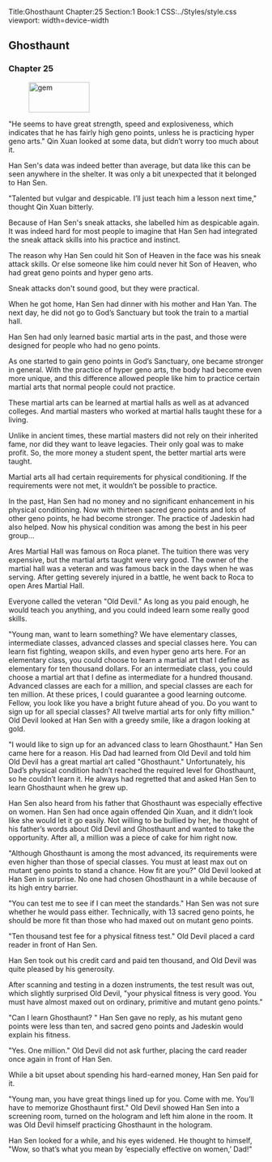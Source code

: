 Title:Ghosthaunt 
Chapter:25 
Section:1 
Book:1 
CSS:../Styles/style.css 
viewport: width=device-width
  
## Ghosthaunt
### Chapter 25 
<figure>
	<img src="../Images/gem.gif" alt="gem" id="gem" width="120" height="60" />
</figure>
  

  
  "He seems to have great strength, speed and explosiveness, which indicates that he has fairly high geno points, unless he is practicing hyper geno arts." Qin Xuan looked at some data, but didn’t worry too much about it.

Han Sen's data was indeed better than average, but data like this can be seen anywhere in the shelter. It was only a bit unexpected that it belonged to Han Sen.

"Talented but vulgar and despicable. I’ll just teach him a lesson next time," thought Qin Xuan bitterly.

Because of Han Sen's sneak attacks, she labelled him as despicable again. It was indeed hard for most people to imagine that Han Sen had integrated the sneak attack skills into his practice and instinct.

The reason why Han Sen could hit Son of Heaven in the face was his sneak attack skills. Or else someone like him could never hit Son of Heaven, who had great geno points and hyper geno arts.

Sneak attacks don't sound good, but they were practical.

When he got home, Han Sen had dinner with his mother and Han Yan. The next day, he did not go to God’s Sanctuary but took the train to a martial hall.

Han Sen had only learned basic martial arts in the past, and those were designed for people who had no geno points.

As one started to gain geno points in God’s Sanctuary, one became stronger in general. With the practice of hyper geno arts, the body had become even more unique, and this difference allowed people like him to practice certain martial arts that normal people could not practice.

These martial arts can be learned at martial halls as well as at advanced colleges. And martial masters who worked at martial halls taught these for a living.

Unlike in ancient times, these martial masters did not rely on their inherited fame, nor did they want to leave legacies. Their only goal was to make profit. So, the more money a student spent, the better martial arts were taught.

Martial arts all had certain requirements for physical conditioning. If the requirements were not met, it wouldn’t be possible to practice.

In the past, Han Sen had no money and no significant enhancement in his physical conditioning. Now with thirteen sacred geno points and lots of other geno points, he had become stronger. The practice of Jadeskin had also helped. Now his physical condition was among the best in his peer group...

Ares Martial Hall was famous on Roca planet. The tuition there was very expensive, but the martial arts taught were very good. The owner of the martial hall was a veteran and was famous back in the days when he was serving. After getting severely injured in a battle, he went back to Roca to open Ares Martial Hall.

Everyone called the veteran "Old Devil." As long as you paid enough, he would teach you anything, and you could indeed learn some really good skills.

"Young man, want to learn something? We have elementary classes, intermediate classes, advanced classes and special classes here. You can learn fist fighting, weapon skills, and even hyper geno arts here. For an elementary class, you could choose to learn a martial art that I define as elementary for ten thousand dollars. For an intermediate class, you could choose a martial art that I define as intermediate for a hundred thousand. Advanced classes are each for a million, and special classes are each for ten million. At these prices, I could guarantee a good learning outcome. Fellow, you look like you have a bright future ahead of you. Do you want to sign up for all special classes? All twelve martial arts for only fifty million." Old Devil looked at Han Sen with a greedy smile, like a dragon looking at gold.

"I would like to sign up for an advanced class to learn Ghosthaunt." Han Sen came here for a reason. His Dad had learned from Old Devil and told him Old Devil has a great martial art called "Ghosthaunt." Unfortunately, his Dad’s physical condition hadn’t reached the required level for Ghosthaunt, so he couldn’t learn it. He always had regretted that and asked Han Sen to learn Ghosthaunt when he grew up.

Han Sen also heard from his father that Ghosthaunt was especially effective on women. Han Sen had once again offended Qin Xuan, and it didn’t look like she would let it go easily. Not willing to be bullied by her, he thought of his father’s words about Old Devil and Ghosthaunt and wanted to take the opportunity. After all, a million was a piece of cake for him right now.

"Although Ghosthaunt is among the most advanced, its requirements were even higher than those of special classes. You must at least max out on mutant geno points to stand a chance. How fit are you?" Old Devil looked at Han Sen in surprise. No one had chosen Ghosthaunt in a while because of its high entry barrier.

"You can test me to see if I can meet the standards." Han Sen was not sure whether he would pass either. Technically, with 13 sacred geno points, he should be more fit than those who had maxed out on mutant geno points.

"Ten thousand test fee for a physical fitness test." Old Devil placed a card reader in front of Han Sen.

Han Sen took out his credit card and paid ten thousand, and Old Devil was quite pleased by his generosity.

After scanning and testing in a dozen instruments, the test result was out, which slightly surprised Old Devil, "your physical fitness is very good. You must have almost maxed out on ordinary, primitive and mutant geno points."

"Can I learn Ghosthaunt? " Han Sen gave no reply, as his mutant geno points were less than ten, and sacred geno points and Jadeskin would explain his fitness.

"Yes. One million." Old Devil did not ask further, placing the card reader once again in front of Han Sen.

While a bit upset about spending his hard-earned money, Han Sen paid for it.

"Young man, you have great things lined up for you. Come with me. You’ll have to memorize Ghosthaunt first." Old Devil showed Han Sen into a screening room, turned on the hologram and left him alone in the room. It was Old Devil himself practicing Ghosthaunt in the hologram.

Han Sen looked for a while, and his eyes widened. He thought to himself, "Wow, so that’s what you mean by ‘especially effective on women,’ Dad!"
